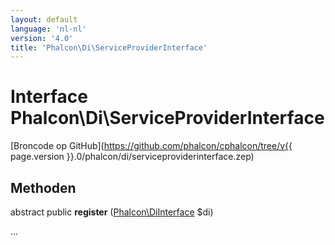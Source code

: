 ```yaml
---
layout: default
language: 'nl-nl'
version: '4.0'
title: 'Phalcon\Di\ServiceProviderInterface'
---
```

# Interface **Phalcon\Di\ServiceProviderInterface**

[Broncode op GitHub](https://github.com/phalcon/cphalcon/tree/v{{ page.version }}.0/phalcon/di/serviceproviderinterface.zep)

## Methoden

abstract public **register** ([Phalcon\DiInterface](Phalcon_DiInterface) $di)

...